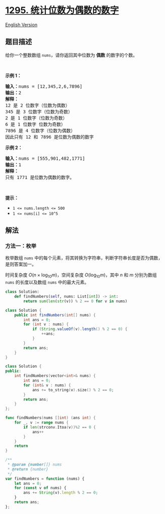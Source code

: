 # [1295. 统计位数为偶数的数字](https://leetcode.cn/problems/find-numbers-with-even-number-of-digits)

[English Version](/solution/1200-1299/1295.Find%20Numbers%20with%20Even%20Number%20of%20Digits/README_EN.md)

<!-- tags:数组 -->

## 题目描述

<!-- 这里写题目描述 -->

<p>给你一个整数数组&nbsp;<code>nums</code>，请你返回其中位数为&nbsp;<strong>偶数</strong>&nbsp;的数字的个数。</p>

<p>&nbsp;</p>

<p><strong>示例 1：</strong></p>

<pre><strong>输入：</strong>nums = [12,345,2,6,7896]
<strong>输出：</strong>2
<strong>解释：
</strong>12 是 2 位数字（位数为偶数）&nbsp;
345 是 3 位数字（位数为奇数）&nbsp;&nbsp;
2 是 1 位数字（位数为奇数）&nbsp;
6 是 1 位数字 位数为奇数）&nbsp;
7896 是 4 位数字（位数为偶数）&nbsp;&nbsp;
因此只有 12 和 7896 是位数为偶数的数字
</pre>

<p><strong>示例 2：</strong></p>

<pre><strong>输入：</strong>nums = [555,901,482,1771]
<strong>输出：</strong>1 
<strong>解释： </strong>
只有 1771 是位数为偶数的数字。
</pre>

<p>&nbsp;</p>

<p><strong>提示：</strong></p>

<ul>
	<li><code>1 &lt;= nums.length &lt;= 500</code></li>
	<li><code>1 &lt;= nums[i] &lt;= 10^5</code></li>
</ul>

## 解法

### 方法一：枚举

枚举数组 `nums` 中的每个元素，将其转换为字符串，判断字符串长度是否为偶数，是则答案加一。

时间复杂度 $O(n \times \log_{10} m)$，空间复杂度 $O(\log_{10} m)$，其中 $n$ 和 $m$ 分别为数组 `nums` 的长度以及数组 `nums` 中的最大元素。

<!-- tabs:start -->

```python
class Solution:
    def findNumbers(self, nums: List[int]) -> int:
        return sum(len(str(v)) % 2 == 0 for v in nums)
```

```java
class Solution {
    public int findNumbers(int[] nums) {
        int ans = 0;
        for (int v : nums) {
            if (String.valueOf(v).length() % 2 == 0) {
                ++ans;
            }
        }
        return ans;
    }
}
```

```cpp
class Solution {
public:
    int findNumbers(vector<int>& nums) {
        int ans = 0;
        for (int& v : nums) {
            ans += to_string(v).size() % 2 == 0;
        }
        return ans;
    }
};
```

```go
func findNumbers(nums []int) (ans int) {
	for _, v := range nums {
		if len(strconv.Itoa(v))%2 == 0 {
			ans++
		}
	}
	return
}
```

```js
/**
 * @param {number[]} nums
 * @return {number}
 */
var findNumbers = function (nums) {
    let ans = 0;
    for (const v of nums) {
        ans += String(v).length % 2 == 0;
    }
    return ans;
};
```

<!-- tabs:end -->

<!-- end -->
